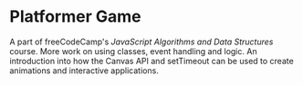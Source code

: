 # Platformer Game

A part of freeCodeCamp's *JavaScript Algorithms and Data Structures* course. More work on using classes, event handling and logic. An introduction into how the Canvas API and setTimeout can be used to create animations and interactive applications.